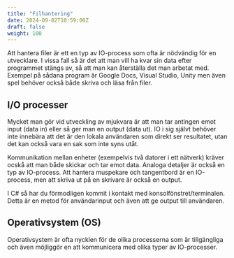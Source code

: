```yaml
---
title: "Filhantering"
date: 2024-09-02T10:59:00Z
draft: false
weight: 100
---
```

Att hantera filer är ett en typ av IO-process som ofta är nödvändig för en utvecklare. I vissa fall så är det att man vill ha kvar sin data efter programmet stängs av, så att man kan återställa det man arbetat med. Exempel på sådana program är Google Docs, Visual Studio, Unity men även spel behöver också både skriva och läsa från filer. 

## I/O processer
Mycket man gör vid utveckling av mjukvara är att man tar antingen emot input (data in) eller så ger man en output (data ut). IO i sig självt behöver inte innebära att det är den lokala användaren som direkt ser resultatet, utan det kan också vara en sak som inte syns utåt.

Kommunikation mellan enheter (exempelvis två datorer i ett nätverk) kräver ocskå att man både skickar och tar emot data. Analoga detaljer är också en typ av IO-process. Att hantera muspekare och tangentbord är en IO-process, men att skriva ut på en skrivare är också en output.

I C# så har du förmodligen kommit i kontakt med konsolfönstret/terminalen. Detta är en metod för användarinput och även att ge output till användaren.

## Operativsystem (OS)
Operativsystem är ofta nycklen för de olika processerna som är tillgängliga och även möjliggör en att kommunicera med olika typer av IO-processer.